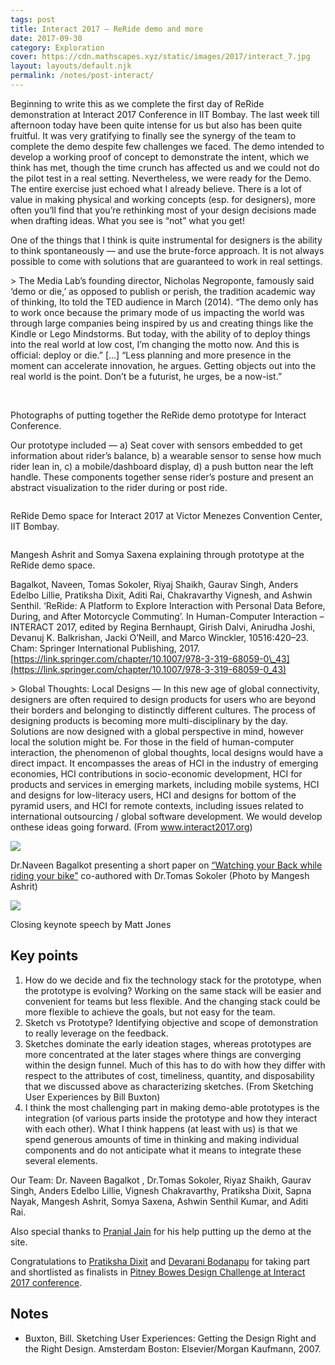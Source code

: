 ```yaml
---
tags: post
title: Interact 2017 — ReRide demo and more
date: 2017-09-30
category: Exploration
cover: https://cdn.mathscapes.xyz/static/images/2017/interact_7.jpg
layout: layouts/default.njk
permalink: /notes/post-interact/
--- 
```


Beginning to write this as we complete the first day of ReRide demonstration at Interact 2017 Conference in IIT Bombay. The last week till afternoon today have been quite intense for us but also has been quite fruitful. It was very gratifying to finally see the synergy of the team to complete the demo despite few challenges we faced. The demo intended to develop a working proof of concept to demonstrate the intent, which we think has met, though the time crunch has affected us and we could not do the pilot test in a real setting. Nevertheless, we were ready for the Demo. The entire exercise just echoed what I already believe. There is a lot of value in making physical and working concepts (esp. for designers), more often you’ll find that you’re rethinking most of your design decisions made when drafting ideas. What you see is “not” what you get!

One of the things that I think is quite instrumental for designers is the ability to think spontaneously — and use the brute-force approach. It is not always possible to come with solutions that are guaranteed to work in real settings.

\> The Media Lab’s founding director, Nicholas Negroponte, famously said ‘demo or die,’ as opposed to publish or perish, the tradition academic way of thinking, Ito told the TED audience in March (2014). “The demo only has to work once because the primary mode of us impacting the world was through large companies being inspired by us and creating things like the Kindle or Lego Mindstorms. But today, with the ability of to deploy things into the real world at low cost, I’m changing the motto now. And this is official: deploy or die.” \[…\] “Less planning and more presence in the moment can accelerate innovation, he argues. Getting objects out into the real world is the point. Don’t be a futurist, he urges, be a now-ist.”

<img src="https://cdn.mathscapes.xyz/static/images/2017/interact_3.jpg" alt=""/>

<img src="https://cdn.mathscapes.xyz/static/images/2017/interact_4.jpg" alt=""/>

<img src="https://cdn.mathscapes.xyz/static/images/2017/interact_5.jpg" alt=""/>

<img src="https://cdn.mathscapes.xyz/static/images/2017/interact_7.jpg" alt=""/> 

Photographs of putting together the ReRide demo prototype for Interact Conference.

Our prototype included — a) Seat cover with sensors embedded to get information about rider’s balance, b) a wearable sensor to sense how much rider lean in, c) a mobile/dashboard display, d) a push button near the left handle. These components together sense rider’s posture and present an abstract visualization to the rider during or post ride.

<img src="https://cdn.mathscapes.xyz/static/images/2017/interact_6.jpg" alt=""/>

ReRide Demo space for Interact 2017 at Victor Menezes Convention Center, IIT Bombay.

<img src="https://cdn.mathscapes.xyz/static/images/2017/interact_8.jpg" alt=""/>

Mangesh Ashrit and Somya Saxena explaining through prototype at the ReRide demo space.

Bagalkot, Naveen, Tomas Sokoler, Riyaj Shaikh, Gaurav Singh, Anders Edelbo Lillie, Pratiksha Dixit, Aditi Rai, Chakravarthy Vignesh, and Ashwin Senthil. ‘ReRide: A Platform to Explore Interaction with Personal Data Before, During, and After Motorcycle Commuting’. In Human-Computer Interaction – INTERACT 2017, edited by Regina Bernhaupt, Girish Dalvi, Anirudha Joshi, Devanuj K. Balkrishan, Jacki O’Neill, and Marco Winckler, 10516:420–23. Cham: Springer International Publishing, 2017. [https://link.springer.com/chapter/10.1007/978-3-319-68059-0\_43](https://link.springer.com/chapter/10.1007/978-3-319-68059-0_43)

\> Global Thoughts: Local Designs — In this new age of global connectivity, designers are often required to design products for users who are beyond their borders and belonging to distinctly different cultures. The process of designing products is becoming more multi-disciplinary by the day. Solutions are now designed with a global perspective in mind, however local the solution might be. For those in the field of human-computer interaction, the phenomenon of global thoughts, local designs would have a direct impact. It encompasses the areas of HCI in the industry of emerging economies, HCI contributions in socio-economic development, HCI for products and services in emerging markets, including mobile systems, HCI and designs for low-literacy users, HCI and designs for bottom of the pyramid users, and HCI for remote contexts, including issues related to international outsourcing / global software development. We would develop onthese ideas going forward. (From www.interact2017.org)

<img src="https://cdn.mathscapes.xyz/static/images/2017/interact_2.jpg"/>

Dr.Naveen Bagalkot presenting a short paper on [“Watching your Back while riding your bike”](https://link.springer.com/chapter/10.1007/978–3–319–67684–5_19) co-authored with Dr.Tomas Sokoler (Photo by Mangesh Ashrit)

<img src="https://cdn.mathscapes.xyz/static/images/2017/interact_1.jpg"/>

Closing keynote speech by Matt Jones

## Key points

1.  How do we decide and fix the technology stack for the prototype, when the prototype is evolving? Working on the same stack will be easier and convenient for teams but less flexible. And the changing stack could be more flexible to achieve the goals, but not easy for the team.
2.  Sketch vs Prototype? Identifying objective and scope of demonstration to really leverage on the feedback.
3.  Sketches dominate the early ideation stages, whereas prototypes are more concentrated at the later stages where things are converging within the design funnel. Much of this has to do with how they differ with respect to the attributes of cost, timeliness, quantity, and disposability that we discussed above as characterizing sketches. (From Sketching User Experiences by Bill Buxton)
4.  I think the most challenging part in making demo-able prototypes is the integration (of various parts inside the prototype and how they interact with each other). What I think happens (at least with us) is that we spend generous amounts of time in thinking and making individual components and do not anticipate what it means to integrate these several elements.

Our Team: Dr. Naveen Bagalkot , Dr.Tomas Sokoler, Riyaz Shaikh, Gaurav Singh, Anders Edelbo Lillie, Vignesh Chakravarthy, Pratiksha Dixit, Sapna Nayak, Mangesh Ashrit, Somya Saxena, Ashwin Senthil Kumar, and Aditi Rai.
 
Also special thanks to [Pranjal Jain](https://www.linkedin.com/in/pranjaljain1) for his help putting up the demo at the site.

Congratulations to [Pratiksha Dixit](https://www.linkedin.com/in/pratikshadixit) and [Devarani Bodanapu](https://www.linkedin.com/in/devarani-bodanapu-889b8692) for taking part and shortlisted as finalists in [Pitney Bowes Design Challenge at Interact 2017 conference](https://www.interact2017.org/pitney-bowes-design-challenge/).

## Notes

- Buxton, Bill. Sketching User Experiences: Getting the Design Right and the Right Design. Amsterdam Boston: Elsevier/Morgan Kaufmann, 2007.